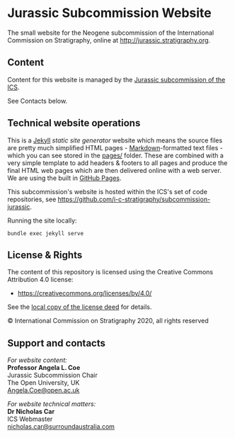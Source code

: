 # Jurassic Subcommission Website
The small website for the Neogene subcommission of the International Commission on Stratigraphy, online at <http://jurassic.stratigraphy.org>.


## Content
Content for this website is managed by the [Jurassic subcommission of the ICS](https://stratigraphy.org/subcommissions#jurassic).

See Contacts below.


## Technical website operations
This is a [Jekyll](https://jekyllrb.com/) *static site generator* website which means the source files are pretty much simplified HTML pages - [Markdown](https://github.com/adam-p/markdown-here/wiki/Markdown-Cheatsheet)-formatted text files - which you can see stored in the [pages/](pages/) folder. These are combined with a very simple template to add headers & footers to all pages and produce the final HTML web pages which are then delivered online with a web server. We are using the built in [GitHub Pages](https://pages.github.com/).

This subcommission's website is hosted within the ICS's set of code repositories, see <https://github.com/i-c-stratigraphy/subcommission-jurassic>.

Running the site locally:

`bundle exec jekyll serve`


## License & Rights
The content of this repository is licensed using the Creative Commons Attribution 4.0 license:

* <https://creativecommons.org/licenses/by/4.0/>

See the [local copy of the license deed](LICENSE) for details.

&copy; International Commission on Stratigraphy 2020, all rights reserved


## Support and contacts
*For website content:*  
**Professor Angela L. Coe**  
Jurassic Subcommission Chair  
The Open University, UK  
<Angela.Coe@open.ac.uk>  


*For website technical matters:*  
**Dr Nicholas Car**  
ICS Webmaster  
<nicholas.car@surroundaustralia.com>  

